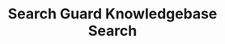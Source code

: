 ---
title: Search Guard Knowledgebase Search
html_title: Search Knowledgebase
slug: search-knowledgebase
layout: search_kb
description: Explore the Search Guard Documentation, Knowledgebase and How-To articles.
---
